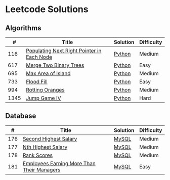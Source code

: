 # Leetcode Solutions
## Algorithms
| # | Title | Solution | Difficulty |
|---|-------|----------|------------|
|116|[Populating Next Right Pointer in Each Node](https://leetcode.com/problems/populating-next-right-pointers-in-each-node/)|[Python](./python/116_populating_next_right_pointer_in_each_node.py)|Medium|
|617|[Merge Two Binary Trees](https://leetcode.com/problems/merge-two-binary-trees/)|[Python](./python/617_merge_two_binary_trees.py)|Easy|
|695|[Max Area of Island](https://leetcode.com/problems/max-area-of-island/)|[Python](./python/695_max_area_of_island.py)|Medium|
|733|[Flood Fill](https://leetcode.com/problems/flood-fill/)|[Python](./python/733_flood_fill.py)|Easy|
|994|[Rotting Oranges](https://leetcode.com/problems/rotting-oranges/)|[Python](./python/994_rotten_oranges.py)|Medium|
|1345|[Jump Game IV](https://leetcode.com/problems/jump-game-iv/)|[Python](./python/1345_jump_game_iv.py)|Hard|

## Database
| # | Title | Solution | Difficulty |
|---|-------|----------|------------|
|176|[Second Highest Salary](https://leetcode.com/problems/second-highest-salary/)|[MySQL](./sql/176_second_highest_salary.sql)|Medium|
|177|[Nth Highest Salary](https://leetcode.com/problems/nth-highest-salary/)|[MySQL](./sql/177_nth_highest_salary.sql)|Medium|
|178|[Rank Scores](https://leetcode.com/problems/rank-scores/)|[MySQL](./sql/178_rank_scores.sql)|Medium|
|181|[Employees Earning More Than Their Managers](https://leetcode.com/problems/employees-earning-more-than-their-managers/)|[MySQL](./sql/181_employees_earning_more_than_their_managers.sql)|Easy|